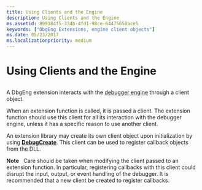```yaml
---
title: Using Clients and the Engine
description: Using Clients and the Engine
ms.assetid: 899184f5-334b-4fd1-98ce-64475650ace5
keywords: ["DbgEng Extensions, engine client objects"]
ms.date: 05/23/2017
ms.localizationpriority: medium
---
```


# Using Clients and the Engine


## <span id="ddk_using_clients_and_the_engine_dbx"></span><span id="DDK_USING_CLIENTS_AND_THE_ENGINE_DBX"></span>


A DbgEng extension interacts with the [debugger engine](introduction.md#debugger-engine) through a client object.

When an extension function is called, it is passed a client. The extension function should use this client for all its interaction with the debugger engine, unless it has a specific reason to use another client.

An extension library may create its own client object upon initialization by using [**DebugCreate**](https://docs.microsoft.com/windows-hardware/drivers/ddi/dbgeng/nf-dbgeng-debugcreate). This client can be used to register callback objects from the DLL.

**Note**   Care should be taken when modifying the client passed to an extension function. In particular, registering callbacks with this client could disrupt the input, output, or event handling of the debugger. It is recommended that a new client be created to register callbacks.

 

 

 





